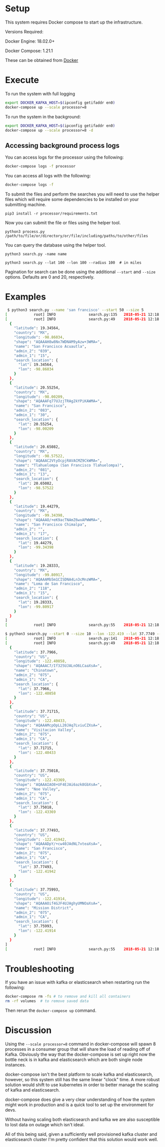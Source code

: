 # Setup

This system requires Docker compose to start up the infrastructure.

Versions Required:

Docker Engine: 18.02.0+

Docker Compose: 1.21.1

These can be obtained from [Docker](https://www.docker.com/docker-mac)

# Execute

To run the system with full logging
```bash
export DOCKER_KAFKA_HOST=$(ipconfig getifaddr en0)
docker-compose up --scale processor=8
```

To run the system in the background:

```bash
export DOCKER_KAFKA_HOST=$(ipconfig getifaddr en0)
docker-compose up --scale processor=8 -d
```

## Accessing background process logs

You can access logs for the processor using the following:

```bash
docker-compose logs -f processor
```

You can access all logs with the following:

```bash
docker-compose logs -f
```

To submit the files and perform the searches you will need to use the helper files which will require some dependencies to be installed on your submitting machine.

`pip3 install -r processor/requirements.txt`

Now you can submit the file or files using the helper tool.

`python3 process.py /path/to/file/or/directory/or/file/including/paths/to/other/files`

You can query the database using the helper tool.

`python3 search.py -name name`


`python3 search.py --lat 100 --lon 100 --radius 100  # in miles`

Pagination for search can be done using the additional `--start` and `--size` options. Defaults are 0 and 20, respectively.

# Examples

```bash
 $ python3 search.py --name 'san francisco' --start 50 --size 5
[            root] INFO               search.py:135   2018-05-21 12:18:19 Name Search:
[            root] INFO               search.py:49    2018-05-21 12:18:19 [
  {
    "latitude": 19.34564,
    "country": "MX",
    "longitude": -98.86034,
    "shape": "AQAAAH8w8Nx7WDNAM9yAzw+3WMA=",
    "name": "San Francisco Acuautla",
    "admin_2": "039",
    "admin_1": "15",
    "search_location": {
      "lat": 19.34564,
      "lon": -98.86034
    }
  },
  {
    "latitude": 20.55254,
    "country": "MX",
    "longitude": -98.00209,
    "shape": "AQAAAFq77UJzjTRAg2kYPiKAWMA=",
    "name": "San Francisco",
    "admin_2": "083",
    "admin_1": "30",
    "search_location": {
      "lat": 20.55254,
      "lon": -98.00209
    }
  },
  {
    "latitude": 20.65082,
    "country": "MX",
    "longitude": -98.57522,
    "shape": "AQAAAC2VtyOcpjRAVACMZ9CkWMA=",
    "name": "Tlahuelompa (San Francisco Tlahuelompa)",
    "admin_2": "081",
    "admin_1": "13",
    "search_location": {
      "lat": 20.65082,
      "lon": -98.57522
    }
  },
  {
    "latitude": 19.44279,
    "country": "MX",
    "longitude": -99.34398,
    "shape": "AQAAAO/+eK9acTNAmZ6wxAPWWMA=",
    "name": "San Francisco Chimalpa",
    "admin_2": "",
    "admin_1": "17",
    "search_location": {
      "lat": 19.44279,
      "lon": -99.34398
    }
  },
  {
    "latitude": 19.28333,
    "country": "MX",
    "longitude": -99.80917,
    "shape": "AQAAAMb5m1CISDNA4Ln3cMnzWMA=",
    "name": "Loma de San Francisco",
    "admin_2": "118",
    "admin_1": "15",
    "search_location": {
      "lat": 19.28333,
      "lon": -99.80917
    }
  }
]
[            root] INFO               search.py:55    2018-05-21 12:18:19 Starting at 50, displaying 5 of 114

$ python3 search.py --start 0 --size 10 --lon -122.419 --lat 37.7749 --radius 5
[            root] INFO               search.py:141   2018-05-21 12:18:57 Location Search:
[            root] INFO               search.py:49    2018-05-21 12:18:57 [
  {
    "latitude": 37.7966,
    "country": "US",
    "longitude": -122.40858,
    "shape": "AQAAAC7/If325UJALnO6LCaaXsA=",
    "name": "Chinatown",
    "admin_2": "075",
    "admin_1": "CA",
    "search_location": {
      "lat": 37.7966,
      "lon": -122.40858
    }
  },
  {
    "latitude": 37.71715,
    "country": "US",
    "longitude": -122.40433,
    "shape": "AQAAAMcpOpLL20JAq7LviuCZXsA=",
    "name": "Visitacion Valley",
    "admin_2": "075",
    "admin_1": "CA",
    "search_location": {
      "lat": 37.71715,
      "lon": -122.40433
    }
  },
  {
    "latitude": 37.75018,
    "country": "US",
    "longitude": -122.43369,
    "shape": "AQAAAIAO8+UF4EJAi6azk8GbXsA=",
    "name": "Noe Valley",
    "admin_2": "075",
    "admin_1": "CA",
    "search_location": {
      "lat": 37.75018,
      "lon": -122.43369
    }
  },
  {
    "latitude": 37.77493,
    "country": "US",
    "longitude": -122.41942,
    "shape": "AQAAADpY/+cw40JAdNL7xteaXsA=",
    "name": "San Francisco",
    "admin_2": "075",
    "admin_1": "CA",
    "search_location": {
      "lat": 37.77493,
      "lon": -122.41942
    }
  },
  {
    "latitude": 37.75993,
    "country": "US",
    "longitude": -122.41914,
    "shape": "AQAAAOif4GJF4UJAghyUMNOaXsA=",
    "name": "Mission District",
    "admin_2": "075",
    "admin_1": "CA",
    "search_location": {
      "lat": 37.75993,
      "lon": -122.41914
    }
  }
]
[            root] INFO               search.py:55    2018-05-21 12:18:57 Starting at 0, displaying 5 of 5
```



# Troubleshooting

If you have an issue with kafka or elasticsearch when restarting run the following:

```bash
docker-compose rm -fs # to remove and kill all containers
rm -rf volumes  # to remove saved data
```

Then rerun the `docker-compose up` command.

# Discussion

Using the `--scale processor=8` command in docker-compose will spawn 8 processes in a consumer group that will share the load of reading off of Kafka. Obviously the way that the docker-compose is set up right now the bottle neck is in kafka and elasticsearch which are both single node instances.

docker-compose isn't the best platform to scale kafka and elasticsearch, however, so this system still has the same linear "clock" time. A more robust solution would shift to use kubernetes in order to better manage the scaling of kafka and elasticsearch.

docker-compose does give a very clear understanding of how the system might work in production and is a quick tool to set up the environment for devs.

Without having scaling both elasticsearch and kafka we are also susceptible to lost data on outage which isn't ideal.

All of this being said, given a sufficiently well provisioned kafka cluster and elasticsearch cluster I'm pretty confident that this solution would work well.